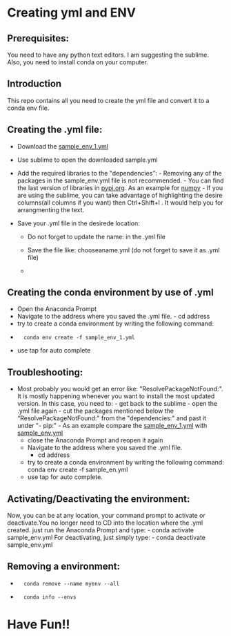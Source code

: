 # Creating yml and ENV

## Prerequisites:
You need to have any python text editors. I am suggesting the sublime. Also, you need to install conda on your computer.

## Introduction

This repo contains all you need to create the yml file and convert it to a conda env file.  

## Creating the .yml file:
- Download the [sample_env_1.yml](https://github.com/MehdiMahmoodi/ENV_with_yml/blob/main/sample_env_1.yml)
- Use sublime to open the downloaded sample.yml        
- Add the required libraries to the "dependencies":
        -   Removing any of the packages in the sample_env.yml file is not recommended.
        -   You can find the last version of libraries in [pypi.org](https://pypi.org/). As an example for [numpy](https://pypi.org/project/numpy/)
        -   If you are using the sublime, you can take advantage of highlighting the desire columns(all columns if you want) then Ctrl+Shift+l . It would help you for arrangmenting the text.
  
- Save your .yml file in the desirede location:
    -   Do not forget to update the name: in the .yml file
    -   Save the file like: chooseaname.yml (do not forget to save it as    .yml    file)  

    -   

## Creating the conda environment by use of .yml 
-   Open the Anaconda Prompt
-   Navigate to the address where you saved the .yml file.
        -   cd address
-   try to create a conda environment by writing the following command:
-       conda env create -f sample_env_1.yml
-   use tap for auto complete

## Troubleshooting:
-   Most probably you would get an error like: "ResolvePackageNotFound:". It is mostly happening whenever you want to install the most updated version. In this case, you need to:
        -   get back to the sublime
        -   open the .yml file again
        -   cut the packages mentioned below the “ResolvePackageNotFound:" from the "dependencies:" and past it under "- pip:"
        -   As an example compare the [sample_env_1.yml](https://github.com/MehdiMahmoodi/ENV_with_yml/blob/main/sample_env_1.yml) with [sample_env.yml](https://github.com/MehdiMahmoodi/ENV_with_yml/blob/main/sample_env.yml)
    -   close the Anaconda Prompt and reopen it again
    -   Navigate to the address where you saved the .yml file.
        -   cd address
    -   try to create a conda environment by writing the following command:
        conda env create -f sample_en.yml
    -   use tap for auto complete.
## Activating/Deactivating the environment:
Now, you can be at any location, your command prompt to activate or deactivate.You no longer need to CD into the location where the .yml created.
just run the Anaconda Prompt and type:
                -       conda activate sample_env.yml
For deactivating, just simply type:
        -              conda deactivate sample_env.yml 
## Removing a environment:
-       conda remove --name myenv --all
-       conda info --envs
# Have Fun!!

